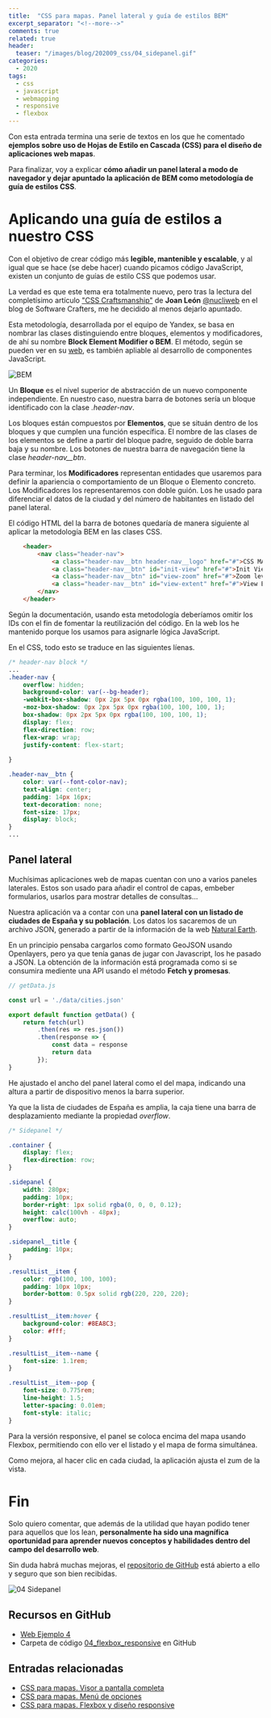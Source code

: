 ```yaml
---
title:  "CSS para mapas. Panel lateral y guía de estilos BEM"
excerpt_separator: "<!--more-->"
comments: true
related: true
header:
  teaser: "/images/blog/202009_css/04_sidepanel.gif" 
categories: 
  - 2020
tags:
  - css
  - javascript
  - webmapping
  - responsive
  - flexbox
---
```

Con esta entrada termina una serie de textos en los que he comentado **ejemplos sobre uso de Hojas de Estilo en Cascada (CSS) para el diseño de aplicaciones web mapas**.


Para finalizar, voy a explicar **cómo añadir un panel lateral a modo de navegador y dejar apuntado la aplicación de BEM como metodología de guía de estilos CSS**.

# Aplicando una guía de estilos a nuestro CSS

Con el objetivo de crear código más **legible, mantenible y escalable**, y al igual que se hace (se debe hacer) cuando picamos código JavaScript, existen un conjunto de guías de estilo CSS que podemos usar.

La verdad es que este tema era totalmente nuevo, pero tras la lectura del completísimo artículo ["CSS Craftsmanship"](https://softwarecrafters.io/css/css-craftsmanship) de **Joan León** [@nucliweb](https://twitter.com/nucliweb) en el blog de Software Crafters, me he decidido al menos dejarlo apuntado.

Esta metodología, desarrollada por el equipo de Yandex, se basa en nombrar las clases distinguiendo entre bloques, elementos y modificadores, de ahí su nombre **Block Element Modifier o BEM**. El método, según se pueden ver en su [web](https://en.bem.info/), es también apliable al desarrollo de componentes JavaScript.

![BEM](/images/blog/202009_css/04_bem_page.png)

Un **Bloque** es el nivel superior de abstracción de un nuevo componente independiente. En nuestro caso, nuestra barra de botones sería un bloque identificado con la clase *.header-nav*. 

Los bloques están compuestos por **Elementos**, que se situán dentro de los bloques y que cumplen una función específica. El nombre de las clases de los elementos se define a partir del bloque padre, seguido de doble barra baja y su nombre. Los botones de nuestra barra de navegación tiene la clase *header-nav__btn*. 

Para terminar, los **Modificadores** representan entidades que usaremos para definir la apariencia o comportamiento de un Bloque o Elemento concreto. Los Modificadores los representaremos con doble guión. Los he usado para diferenciar el datos de la ciudad y del número de habitantes en listado del panel lateral. 

El código HTML del la barra de botones quedaría de manera siguiente al aplicar la metodología BEM en las clases CSS.

```html
    <header>
        <nav class="header-nav">
            <a class="header-nav__btn header-nav__logo" href="#">CSS MAP</a>
            <a class="header-nav__btn" id="init-view" href="#">Init View</a>
            <a class="header-nav__btn" id="view-zoom" href="#">Zoom level</a>
            <a class="header-nav__btn" id="view-extent" href="#">View Extent</a>
        </nav>
    </header>
```

Según la documentación, usando esta metodología deberíamos omitir los IDs con el fin de fomentar la reutilización del código. En la web los he mantenido porque los usamos para asignarle lógica JavaScript.

En el CSS, todo esto se traduce en las siguientes líenas.

```css
/* header-nav block */
...
.header-nav {
    overflow: hidden;
    background-color: var(--bg-header);
    -webkit-box-shadow: 0px 2px 5px 0px rgba(100, 100, 100, 1);
    -moz-box-shadow: 0px 2px 5px 0px rgba(100, 100, 100, 1);
    box-shadow: 0px 2px 5px 0px rgba(100, 100, 100, 1);
    display: flex;
    flex-direction: row;
    flex-wrap: wrap;
    justify-content: flex-start;
    
}

.header-nav__btn {
    color: var(--font-color-nav);
    text-align: center;
    padding: 14px 16px;
    text-decoration: none;
    font-size: 17px;
    display: block;
}
...

```
## Panel lateral

Muchísimas aplicaciones web de mapas cuentan con uno a varios paneles laterales. Estos son usado para añadir el control de capas, embeber formularios, usarlos para mostrar detalles de consultas... 

Nuestra aplicación va a contar con una **panel lateral con un listado de ciudades de España y su población**. Los datos los sacaremos de un archivo JSON, generado a partir de la información de la web [Natural Earth](http://www.naturalearthdata.com/). 

En un principio pensaba cargarlos como formato GeoJSON usando Openlayers, pero ya que tenía ganas de jugar con Javascript, los he pasado a JSON.  La obtención de la información está programada como si se consumira mediente una API usando el método **Fetch y promesas**.

```javascript
// getData.js

const url = './data/cities.json'

export default function getData() {
    return fetch(url)
        .then(res => res.json())
        .then(response => {
            const data = response
            return data
        });
}
```

He ajustado el ancho del panel lateral como el del mapa, indicando una altura a partir de dispositivo menos la barra superior. 

Ya que la lista de ciudades de España es amplia, la caja tiene una barra de desplazamiento mediante la propiedad *overflow*.

```css
/* Sidepanel */

.container {
    display: flex;
    flex-direction: row;
}

.sidepanel {
    width: 280px;
    padding: 10px;
    border-right: 1px solid rgba(0, 0, 0, 0.12);
    height: calc(100vh - 48px);
    overflow: auto;
}

.sidepanel__title {
    padding: 10px;
}

.resultList__item {
    color: rgb(100, 100, 100);
    padding: 10px 10px;
    border-bottom: 0.5px solid rgb(220, 220, 220);
}

.resultList__item:hover {
    background-color: #8EA8C3;
    color: #fff;
}

.resultList__item--name {
    font-size: 1.1rem;
}

.resultList__item--pop {
    font-size: 0.775rem;
    line-height: 1.5;
    letter-spacing: 0.01em; 
    font-style: italic;
}
```

Para la versión responsive, el panel se coloca encima del mapa usando Flexbox, permitiendo con ello ver el listado y el mapa de forma simultánea.

Como mejora, al hacer clic en cada ciudad, la aplicación ajusta el zum de la vista.

# Fin

Solo quiero comentar, que además de la utilidad que hayan podido tener para aquellos que los lean, **personalmente ha sido una magnífica oportunidad para aprender nuevos conceptos y habilidades dentro del campo del desarrollo web**.

Sin duda habrá muchas mejoras, el [repositorio de GitHub](https://github.com/sigdeletras/css-map/) está abierto a ello y seguro que son bien recibidas.

![04 Sidepanel](/images/blog/202009_css/04_responsive.gif)

## Recursos en GitHub

- [Web Ejemplo 4](http://www.sigdeletras.com/css-map/04_sidepanel/index.html)
- Carpeta de código [04_flexbox_responsive](https://github.com/sigdeletras/css-map/tree/master/04_sidepanel) en GitHub


## Entradas relacionadas

- [CSS para mapas. Visor a pantalla completa](http://www.sigdeletras.com/2020/css-para-mapas-visor-a-pantalla-completa/)
- [CSS para mapas. Menú de opciones](http://www.sigdeletras.com/2020/css-para-mapas-menu-de-opciones/)
- [CSS para mapas. Flexbox y diseño responsive](http://www.sigdeletras.com/2020/css-para-mapas-flexbox-y-dise%C3%B1o-responsive/)
